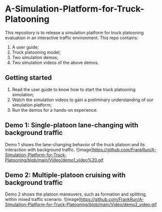 # A-Simulation-Platform-for-Truck-Platooning
This repository is to release a simulation platform for truck platooning evaluation in an interactive traffic environment. 
This repo contains: 
1) A user guide;
2) Truck platooning model;
3) Two simulation demos;
4) Two simulation videos of the above demos.



## Getting started
1) Read the user guide to know how to start the truck platooning simulation;
2) Watch the simulation videos to gain a preliminary understanding of our simulation platform;
3) Run the demos for a hands-on experience.

## Demo 1: Single-platoon lane-changing with background traffic
Demo 1 shows the lane-changing behavior of the truck platoon and its interaction with background traffic.
![image]https://github.com/FrankRun/A-Simulation-Platform-for-Truck-Platooning/blob/main/Video/demo1_video%20.gif

## Demo 2: Multiple-platoon cruising with background traffic
Demo 2 shows the platoon maneuvers, such as formation and splitting, within mixed traffic scenario.
![image]https://github.com/FrankRun/A-Simulation-Platform-for-Truck-Platooning/blob/main/Video/demo2_video.gif
